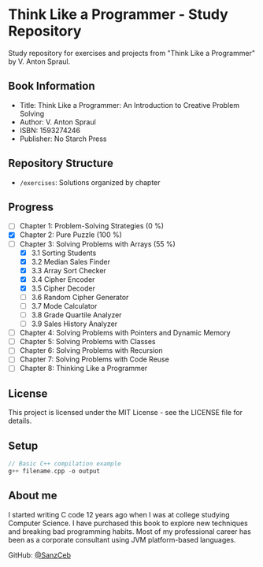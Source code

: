 # Think Like a Programmer - Study Repository

Study repository for exercises and projects from "Think Like a Programmer" by V. Anton Spraul. 

## Book Information
- Title: Think Like a Programmer: An Introduction to Creative Problem Solving
- Author: V. Anton Spraul
- ISBN: 1593274246
- Publisher: No Starch Press

## Repository Structure
- `/exercises`: Solutions organized by chapter

## Progress
- [ ] Chapter 1: Problem-Solving Strategies (0 %)
- [x] Chapter 2: Pure Puzzle (100 %)
- [ ] Chapter 3: Solving Problems with Arrays (55 %)
    - [x] 3.1 Sorting Students
    - [x] 3.2 Median Sales Finder
    - [x] 3.3 Array Sort Checker
    - [x] 3.4 Cipher Encoder
    - [x] 3.5 Cipher Decoder
    - [ ] 3.6 Random Cipher Generator
    - [ ] 3.7 Mode Calculator
    - [ ] 3.8 Grade Quartile Analyzer
    - [ ] 3.9 Sales History Analyzer
- [ ] Chapter 4: Solving Problems with Pointers and Dynamic Memory
- [ ] Chapter 5: Solving Problems with Classes
- [ ] Chapter 6: Solving Problems with Recursion
- [ ] Chapter 7: Solving Problems with Code Reuse
- [ ] Chapter 8: Thinking Like a Programmer

## License
This project is licensed under the MIT License - see the LICENSE file for details.

## Setup
```cpp
// Basic C++ compilation example
g++ filename.cpp -o output
```

## About me

I started writing C code 12 years ago when I was at college studying Computer Science. I have purchased this book to explore new techniques and breaking bad programming habits. Most of my professional career has been as a corporate consultant using JVM platform-based languages.

GitHub: [@SanzCeb](https://github.com/SanzCeb)
